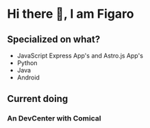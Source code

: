# Hi there 👋, I am Figaro

## Specialized on what?

- JavaScript Express App's and Astro.js App's
- Python
- Java
- Android

## Current doing

### An DevCenter with Comical
